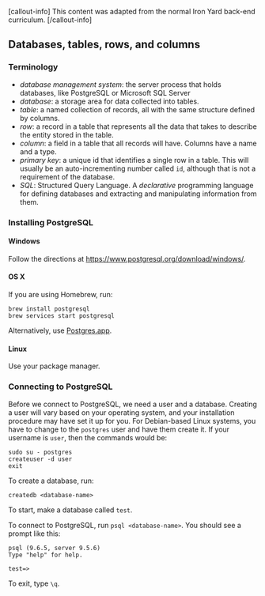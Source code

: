 [callout-info]
This content was adapted from the normal Iron Yard back-end curriculum.
[/callout-info]

## Databases, tables, rows, and columns

### Terminology

* _database management system_: the server process that holds databases, like
  PostgreSQL or Microsoft SQL Server
* _database_: a storage area for data collected into tables.
* _table_: a named collection of records, all with the same structure defined
  by columns.
* _row_: a record in a table that represents all the data that takes to
  describe the entity stored in the table.
* _column_: a field in a table that all records will have. Columns have a name
  and a type.
* _primary key_: a unique id that identifies a single row in a table. This
  will usually be an auto-incrementing number called `id`, although that is
  not a requirement of the database.
* _SQL_: Structured Query Language. A _declarative_ programming language for
  defining databases and extracting and manipulating information from them.
  
### Installing PostgreSQL

#### Windows

Follow the directions at <https://www.postgresql.org/download/windows/>.

#### OS X

If you are using Homebrew, run:

```
brew install postgresql
brew services start postgresql
```

Alternatively, use [Postgres.app](https://postgresapp.com/).

#### Linux 

Use your package manager.

### Connecting to PostgreSQL

Before we connect to PostgreSQL, we need a user and a database. Creating a user will vary based on your operating system, and your installation procedure may have set it up for you. For Debian-based Linux systems, you have to change to the `postgres` user and have them create it. If your username is `user`, then the commands would be:

```
sudo su - postgres
createuser -d user
exit
```

To create a database, run:

```
createdb <database-name>
```

To start, make a database called `test`.

To connect to PostgreSQL, run `psql <database-name>`. You should see a prompt like this:

```
psql (9.6.5, server 9.5.6)
Type "help" for help.

test=> 
```

To exit, type `\q`.
